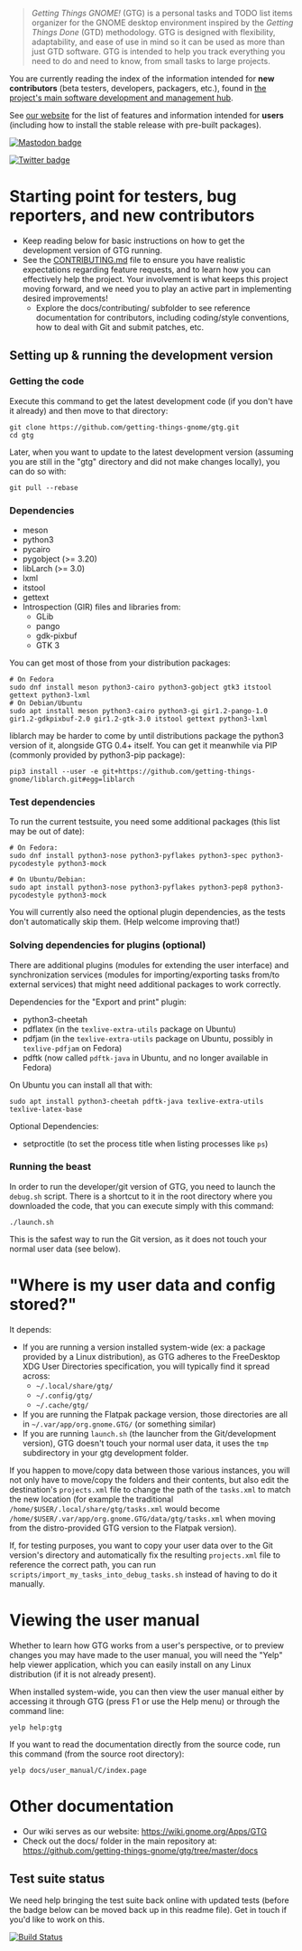 > *Getting Things GNOME!* (GTG) is a personal tasks and TODO list items organizer for the GNOME desktop environment inspired by the *Getting Things Done* (GTD) methodology. GTG is designed with flexibility, adaptability, and ease of use in mind so it can be used as more than just GTD software. GTG is intended to help you track everything you need to do and need to know, from small tasks to large projects.

You are currently reading the index of the information intended for **new contributors** (beta testers, developers, packagers, etc.), found in [the project's main software development and management hub](https://github.com/getting-things-gnome/gtg).

See [our website](https://wiki.gnome.org/Apps/GTG) for the list of features and information intended for **users** (including how to install the stable release with pre-built packages).

[![Mastodon badge](https://img.shields.io/mastodon/follow/232134?domain=https%3A%2F%2Ffosstodon.org&label=Follow%20us%20on%20Mastodon&style=social)](https://fosstodon.org/@GettingThingsGNOME)

[![Twitter badge](https://img.shields.io/twitter/follow/getthingsgnome.svg?style=social&label=Follow%20us%20on%20Twitter)](https://twitter.com/GetThingsGNOME)

# Starting point for testers, bug reporters, and new contributors

* Keep reading below for basic instructions on how to get the development version of GTG running.
* See the [CONTRIBUTING.md](CONTRIBUTING.md) file to ensure you have realistic expectations regarding feature requests, and to learn how you can effectively help the project. Your involvement is what keeps this project moving forward, and we need you to play an active part in implementing desired improvements!
  * Explore the docs/contributing/ subfolder to see reference documentation for contributors, including coding/style conventions, how to deal with Git and submit patches, etc.

## Setting up & running the development version

### Getting the code

Execute this command to get the latest development code (if you don't have it already) and then move to that directory:

    git clone https://github.com/getting-things-gnome/gtg.git
    cd gtg

Later, when you want to update to the latest development version (assuming you are still in the "gtg" directory and did not make changes locally), you can do so with:

    git pull --rebase

### Dependencies

* meson
* python3
* pycairo
* pygobject (>= 3.20)
* libLarch (>= 3.0)
* lxml
* itstool
* gettext
* Introspection (GIR) files and libraries from:
  - GLib
  - pango
  - gdk-pixbuf
  - GTK 3


You can get most of those from your distribution packages:

    # On Fedora
    sudo dnf install meson python3-cairo python3-gobject gtk3 itstool gettext python3-lxml
    # On Debian/Ubuntu
    sudo apt install meson python3-cairo python3-gi gir1.2-pango-1.0 gir1.2-gdkpixbuf-2.0 gir1.2-gtk-3.0 itstool gettext python3-lxml

liblarch may be harder to come by until distributions package the python3 version of it, alongside GTG 0.4+ itself.
You can get it meanwhile via PIP (commonly provided by python3-pip package):

    pip3 install --user -e git+https://github.com/getting-things-gnome/liblarch.git#egg=liblarch

### Test dependencies

To run the current testsuite, you need some additional packages (this list may be out of date):

    # On Fedora:
    sudo dnf install python3-nose python3-pyflakes python3-spec python3-pycodestyle python3-mock

    # On Ubuntu/Debian:
    sudo apt install python3-nose python3-pyflakes python3-pep8 python3-pycodestyle python3-mock

You will currently also need the optional plugin dependencies, as the tests don't automatically skip them. (Help welcome improving that!)

### Solving dependencies for plugins (optional)

There are additional plugins (modules for extending the user interface) and synchronization services (modules for importing/exporting tasks from/to external services) that might need additional packages to work correctly.

Dependencies for the "Export and print" plugin:

* python3-cheetah
* pdflatex (in the `texlive-extra-utils` package on Ubuntu)
* pdfjam (in the `texlive-extra-utils` package on Ubuntu, possibly in `texlive-pdfjam` on Fedora)
* pdftk (now called `pdftk-java` in Ubuntu, and no longer available in Fedora)

On Ubuntu you can install all that with:

    sudo apt install python3-cheetah pdftk-java texlive-extra-utils texlive-latex-base

Optional Dependencies:
* setproctitle (to set the process title when listing processes like `ps`)

### Running the beast

In order to run the developer/git version of GTG, you need to launch the `debug.sh` script. There is a shortcut to it in the root directory where you downloaded the code, that you can execute simply with this command:

    ./launch.sh

This is the safest way to run the Git version, as it does not touch your normal user data (see below).

# "Where is my user data and config stored?"

It depends:

* If you are running a version installed system-wide (ex: a package provided by a Linux distribution), as GTG adheres to the FreeDesktop XDG User Directories specification, you will typically find it spread across:
  * `~/.local/share/gtg/`
  * `~/.config/gtg/`
  * `~/.cache/gtg/`
* If you are running the Flatpak package version, those directories are all in `~/.var/app/org.gnome.GTG/` (or something similar)
* If you are running `launch.sh` (the launcher from the Git/development version), GTG doesn't touch your normal user data, it uses the `tmp` subdirectory in your gtg development folder.

If you happen to move/copy data between those various instances, you will not only have to move/copy the folders and their contents, but also edit the destination's `projects.xml` file to change the path of the `tasks.xml` to match the new location (for example the traditional `/home/$USER/.local/share/gtg/tasks.xml` would become `/home/$USER/.var/app/org.gnome.GTG/data/gtg/tasks.xml` when moving from the distro-provided GTG version to the Flatpak version).

If, for testing purposes, you want to copy your user data over to the Git version's directory and automatically fix the resulting `projects.xml` file to reference the correct path, you can run `scripts/import_my_tasks_into_debug_tasks.sh` instead of having to do it manually.

# Viewing the user manual

Whether to learn how GTG works from a user's perspective, or to preview changes you may have made to the user manual, you will need the "Yelp" help viewer application, which you can easily install on any Linux distribution (if it is not already present).

When installed system-wide, you can then view the user manual either by accessing it through GTG (press F1 or use the Help menu) or through the command line:

    yelp help:gtg

If you want to read the documentation directly from the source code, run this command (from the source root directory):

    yelp docs/user_manual/C/index.page

# Other documentation

* Our wiki serves as our website: https://wiki.gnome.org/Apps/GTG
* Check out the docs/ folder in the main repository at: https://github.com/getting-things-gnome/gtg/tree/master/docs

## Test suite status

We need help bringing the test suite back online with updated tests (before the badge below can be moved back up in this readme file). Get in touch if you'd like to work on this.

[![Build Status](https://travis-ci.org/getting-things-gnome/gtg.svg?branch=master)](https://travis-ci.org/getting-things-gnome/gtg)
